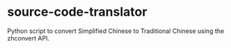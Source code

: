 # source-code-translator

 Python script to convert Simplified Chinese to Traditional Chinese using the zhconvert API.
